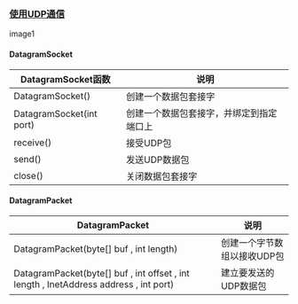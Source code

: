 ### [使用UDP通信](https://github.com/ningbaoqi/ComputerNetWork/commit/cafc64721772c1febaa89ddbebebf4c02d07350a)

image1

#### DatagramSocket

|DatagramSocket函数|说明|
|------|------|
|DatagramSocket()|创建一个数据包套接字|
|DatagramSocket(int port)|创建一个数据包套接字，并绑定到指定端口上|
|receive()|接受UDP包|
|send()|发送UDP数据包|
|close()|关闭数据包套接字|

#### DatagramPacket

|DatagramPacket|说明|
|------|------|
|DatagramPacket(byte[] buf , int length)|创建一个字节数组以接收UDP包|
|DatagramPacket(byte[] buf , int offset , int length , InetAddress address , int port)|建立要发送的UDP数据包|
